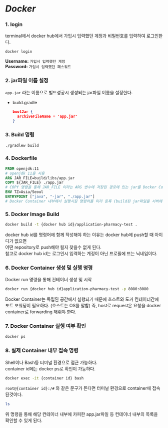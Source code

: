 
# *Docker*

### 1. login
terminal에서 docker hub에서 가입시 입력했던 계정과 비밀번호를 입력하여 로그인한다.
```bash
docker login
```
**Username:** `가입시 입력했던 계정`  
**Password:** `가입시 입력했던 패스워드`

### 2. jar파일 이름 설정
`app.jar` 라는 이름으로 빌드성공시 생성되는 jar파일 이름을 설정한다.
- build.gradle
    ```json
    bootJar {
      archiveFileName = 'app.jar'
    }
    ```
  
### 3. Build 명령
```bash
./gradlew build
```

### 4. Dockerfile
```dockerfile
FROM openjdk:11
# openjdk 11을 사용
ARG JAR_FILE=build/libs/app.jar
COPY ${JAR_FILE} ./app.jar
# COPY 명령을 통해 JAR_FILE 이라는 ARG 변수에 저장된 경로에 있는 jar를 Docker Container 내부로 카피한다.
ENV TZ=Asia/Seoul
ENTRYPOINT ["java", "-jar", "./app.jar"]
# Docker Container 내부에서 실행시킬 명령어를 미리 등록 (build된 jar파일을 서버에 구동)
```

### 5. Docker Image Build
```bash
docker build -t {docker hub id}/application-pharmacy-test .
```
docker hub id를 명령어에 함께 작성해야 하는 이유는 docker hub에 push할 때 아이디가 없으면    
어떤 repository로 push해야 될지 찾을수 없게 된다.  
참고로 docker hub id는 로그인시 입력하는 계정이 아닌 프로필에 뜨는 닉네임이다.  

### 6. Docker Container 생성 및 실행 명령

Docker run 명령을 통해 컨테이너 생성 및 시작
```bash
docker run {docker hub id}application-pharmacy-test -p 8080:8080
```
Docker Container는 독립된 공간에서 실행되기 때문에 호스트와 도커 컨테이너간에 포트 포워딩이 필요하다.
(호스트는 OS를 말함)
즉, host로 request온 요청을 docker container로 forwarding 해줘야 한다.

### 7. Docker Container 실행 여부 확인
```bash
docker ps
```

### 8. 실제 Container 내부 접속 명령
Shell이나 Bash등 터미널 환경으로 접근 가능하다.  
container id에는 docker ps로 확인이 가능하다.  
```bash
docker exec -it {container id} bash
```
`root@{container id}:/#` 와 같은 문구가 뜬다면 터미널 환경으로 container에 접속된것이다.
```bash
ls
```
위 명령을 통해 해당 컨테이너 내부에 카피한 app.jar파일 등 컨테이너 내부의 목록을 확인할 수 있게 된다.